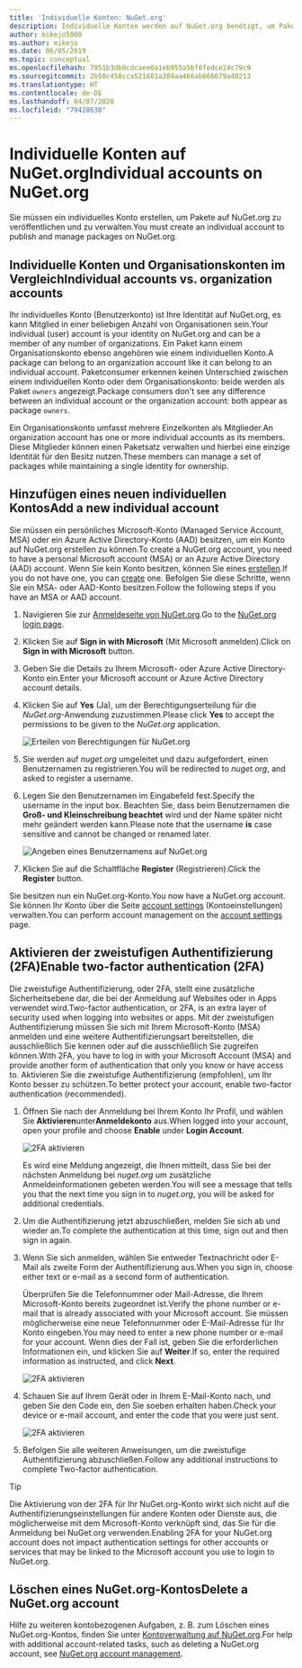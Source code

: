 ```yaml
---
title: 'Individuelle Konten: NuGet.org'
description: Individuelle Konten werden auf NuGet.org benötigt, um Pakete zu veröffentlichen.
author: mikejo5000
ms.author: mikejo
ms.date: 06/05/2019
ms.topic: conceptual
ms.openlocfilehash: 7951b3db0cdcaee0a1eb955a5bf6fedce24c79c9
ms.sourcegitcommit: 2b50c450cca521681a384aa466ab666679a40213
ms.translationtype: HT
ms.contentlocale: de-DE
ms.lasthandoff: 04/07/2020
ms.locfileid: "79428630"
---
```

# <a name="individual-accounts-on-nugetorg"></a><span data-ttu-id="de90e-103">Individuelle Konten auf NuGet.org</span><span class="sxs-lookup"><span data-stu-id="de90e-103">Individual accounts on NuGet.org</span></span>

<span data-ttu-id="de90e-104">Sie müssen ein individuelles Konto erstellen, um Pakete auf NuGet.org zu veröffentlichen und zu verwalten.</span><span class="sxs-lookup"><span data-stu-id="de90e-104">You must create an individual account to publish and manage packages on NuGet.org.</span></span>

## <a name="individual-accounts-vs-organization-accounts"></a><span data-ttu-id="de90e-105">Individuelle Konten und Organisationskonten im Vergleich</span><span class="sxs-lookup"><span data-stu-id="de90e-105">Individual accounts vs. organization accounts</span></span>

<span data-ttu-id="de90e-106">Ihr individuelles Konto (Benutzerkonto) ist Ihre Identität auf NuGet.org, es kann Mitglied in einer beliebigen Anzahl von Organisationen sein.</span><span class="sxs-lookup"><span data-stu-id="de90e-106">Your individual (user) account is your identity on NuGet.org and can be a member of any number of organizations.</span></span> <span data-ttu-id="de90e-107">Ein Paket kann einem Organisationskonto ebenso angehören wie einem individuellen Konto.</span><span class="sxs-lookup"><span data-stu-id="de90e-107">A package can belong to an organization account like it can belong to an individual account.</span></span> <span data-ttu-id="de90e-108">Paketconsumer erkennen keinen Unterschied zwischen einem individuellen Konto oder dem Organisationskonto: beide werden als Paket `owners` angezeigt.</span><span class="sxs-lookup"><span data-stu-id="de90e-108">Package consumers don't see any difference between an individual account or the organization account: both appear as package `owners`.</span></span>

<span data-ttu-id="de90e-109">Ein Organisationskonto umfasst mehrere Einzelkonten als Mitglieder.</span><span class="sxs-lookup"><span data-stu-id="de90e-109">An organization account has one or more individual accounts as its members.</span></span> <span data-ttu-id="de90e-110">Diese Mitglieder können einen Paketsatz verwalten und hierbei eine einzige Identität für den Besitz nutzen.</span><span class="sxs-lookup"><span data-stu-id="de90e-110">These members can manage a set of packages while maintaining a single identity for ownership.</span></span>

## <a name="add-a-new-individual-account"></a><span data-ttu-id="de90e-111">Hinzufügen eines neuen individuellen Kontos</span><span class="sxs-lookup"><span data-stu-id="de90e-111">Add a new individual account</span></span>

<span data-ttu-id="de90e-112">Sie müssen ein persönliches Microsoft-Konto (Managed Service Account, MSA) oder ein Azure Active Directory-Konto (AAD) besitzen, um ein Konto auf NuGet.org erstellen zu können.</span><span class="sxs-lookup"><span data-stu-id="de90e-112">To create a NuGet.org account, you need to have a personal Microsoft account (MSA) or an Azure Active Directory (AAD) account.</span></span> <span data-ttu-id="de90e-113">Wenn Sie kein Konto besitzen, können Sie eines [erstellen](https://signup.live.com).</span><span class="sxs-lookup"><span data-stu-id="de90e-113">If you do not have one, you can [create](https://signup.live.com) one.</span></span> <span data-ttu-id="de90e-114">Befolgen Sie diese Schritte, wenn Sie ein MSA- oder AAD-Konto besitzen.</span><span class="sxs-lookup"><span data-stu-id="de90e-114">Follow the following steps if you have an MSA or AAD account.</span></span>

1. <span data-ttu-id="de90e-115">Navigieren Sie zur [Anmeldeseite von NuGet.org](https://www.nuget.org/users/account/LogOn).</span><span class="sxs-lookup"><span data-stu-id="de90e-115">Go to the [NuGet.org login page](https://www.nuget.org/users/account/LogOn).</span></span>

1. <span data-ttu-id="de90e-116">Klicken Sie auf **Sign in with Microsoft** (Mit Microsoft anmelden).</span><span class="sxs-lookup"><span data-stu-id="de90e-116">Click on **Sign in with Microsoft** button.</span></span>

1. <span data-ttu-id="de90e-117">Geben Sie die Details zu Ihrem Microsoft- oder Azure Active Directory-Konto ein.</span><span class="sxs-lookup"><span data-stu-id="de90e-117">Enter your Microsoft account or Azure Active Directory account details.</span></span>

1. <span data-ttu-id="de90e-118">Klicken Sie auf **Yes** (Ja), um der Berechtigungserteilung für die *NuGet.org*-Anwendung zuzustimmen.</span><span class="sxs-lookup"><span data-stu-id="de90e-118">Please click **Yes** to accept the permissions to be given to the *NuGet.org* application.</span></span>

   ![Erteilen von Berechtigungen für NuGet.org](media/nuget-org-permissions.png)

1. <span data-ttu-id="de90e-120">Sie werden auf *nuget.org* umgeleitet und dazu aufgefordert, einen Benutzernamen zu registrieren.</span><span class="sxs-lookup"><span data-stu-id="de90e-120">You will be redirected to *nuget.org*, and asked to register a username.</span></span>

1. <span data-ttu-id="de90e-121">Legen Sie den Benutzernamen im Eingabefeld fest.</span><span class="sxs-lookup"><span data-stu-id="de90e-121">Specify the username in the input box.</span></span> <span data-ttu-id="de90e-122">Beachten Sie, dass beim Benutzernamen die **Groß- und Kleinschreibung beachtet** wird und der Name später nicht mehr geändert werden kann.</span><span class="sxs-lookup"><span data-stu-id="de90e-122">Please note that the username **is** case sensitive and cannot be changed or renamed later.</span></span>

   ![Angeben eines Benutzernamens auf NuGet.org](media/nuget-org-register.png) 

1. <span data-ttu-id="de90e-124">Klicken Sie auf die Schaltfläche **Register** (Registrieren).</span><span class="sxs-lookup"><span data-stu-id="de90e-124">Click the **Register** button.</span></span>

<span data-ttu-id="de90e-125">Sie besitzen nun ein NuGet.org-Konto.</span><span class="sxs-lookup"><span data-stu-id="de90e-125">You now have a NuGet.org account.</span></span> <span data-ttu-id="de90e-126">Sie können Ihr Konto über die Seite [account settings](https://www.nuget.org/account) (Kontoeinstellungen) verwalten.</span><span class="sxs-lookup"><span data-stu-id="de90e-126">You can perform account management on the [account settings](https://www.nuget.org/account) page.</span></span>

## <a name="enable-two-factor-authentication-2fa"></a><span data-ttu-id="de90e-127">Aktivieren der zweistufigen Authentifizierung (2FA)</span><span class="sxs-lookup"><span data-stu-id="de90e-127">Enable two-factor authentication (2FA)</span></span>

<span data-ttu-id="de90e-128">Die zweistufige Authentifizierung, oder 2FA, stellt eine zusätzliche Sicherheitsebene dar, die bei der Anmeldung auf Websites oder in Apps verwendet wird.</span><span class="sxs-lookup"><span data-stu-id="de90e-128">Two-factor authentication, or 2FA, is an extra layer of security used when logging into websites or apps.</span></span> <span data-ttu-id="de90e-129">Mit der zweistufigen Authentifizierung müssen Sie sich mit Ihrem Microsoft-Konto (MSA) anmelden und eine weitere Authentifizierungsart bereitstellen, die ausschließlich Sie kennen oder auf die ausschließlich Sie zugreifen können.</span><span class="sxs-lookup"><span data-stu-id="de90e-129">With 2FA, you have to log in with your Microsoft Account (MSA) and provide another form of authentication that only you know or have access to.</span></span> <span data-ttu-id="de90e-130">Aktivieren Sie die zweistufige Authentifizierung (empfohlen), um Ihr Konto besser zu schützen.</span><span class="sxs-lookup"><span data-stu-id="de90e-130">To better protect your account, enable two-factor authentication (recommended).</span></span>

1. <span data-ttu-id="de90e-131">Öffnen Sie nach der Anmeldung bei Ihrem Konto Ihr Profil, und wählen Sie **Aktivieren**unter**Anmeldekonto** aus.</span><span class="sxs-lookup"><span data-stu-id="de90e-131">When logged into your account, open your profile and choose **Enable** under **Login Account**.</span></span>

   ![2FA aktivieren](media/nuget-org-register-2fa.png)

   <span data-ttu-id="de90e-133">Es wird eine Meldung angezeigt, die Ihnen mitteilt, dass Sie bei der nächsten Anmeldung bei *nuget.org* um zusätzliche Anmeldeinformationen gebeten werden.</span><span class="sxs-lookup"><span data-stu-id="de90e-133">You will see a message that tells you that the next time you sign in to *nuget.org*, you will be asked for additional credentials.</span></span>

2. <span data-ttu-id="de90e-134">Um die Authentifizierung jetzt abzuschließen, melden Sie sich ab und wieder an.</span><span class="sxs-lookup"><span data-stu-id="de90e-134">To complete the authentication at this time, sign out and then sign in again.</span></span>

3. <span data-ttu-id="de90e-135">Wenn Sie sich anmelden, wählen Sie entweder Textnachricht oder E-Mail als zweite Form der Authentifizierung aus.</span><span class="sxs-lookup"><span data-stu-id="de90e-135">When you sign in, choose either text or e-mail as a second form of authentication.</span></span>

   <span data-ttu-id="de90e-136">Überprüfen Sie die Telefonnummer oder Mail-Adresse, die Ihrem Microsoft-Konto bereits zugeordnet ist.</span><span class="sxs-lookup"><span data-stu-id="de90e-136">Verify the phone number or e-mail that is already associated with your Microsoft account.</span></span> <span data-ttu-id="de90e-137">Sie müssen möglicherweise eine neue Telefonnummer oder E-Mail-Adresse für Ihr Konto eingeben.</span><span class="sxs-lookup"><span data-stu-id="de90e-137">You may need to enter a new phone number or e-mail for your account.</span></span> <span data-ttu-id="de90e-138">Wenn dies der Fall ist, geben Sie die erforderlichen Informationen ein, und klicken Sie auf **Weiter**.</span><span class="sxs-lookup"><span data-stu-id="de90e-138">If so, enter the required information as instructed, and click **Next**.</span></span>

   ![2FA aktivieren](media/nuget-org-sign-in-2fa.png)

4. <span data-ttu-id="de90e-140">Schauen Sie auf Ihrem Gerät oder in Ihrem E-Mail-Konto nach, und geben Sie den Code ein, den Sie soeben erhalten haben.</span><span class="sxs-lookup"><span data-stu-id="de90e-140">Check your device or e-mail account, and enter the code that you were just sent.</span></span>

   ![2FA aktivieren](media/nuget-org-enter-code-2fa.png)

5. <span data-ttu-id="de90e-142">Befolgen Sie alle weiteren Anweisungen, um die zweistufige Authentifizierung abzuschließen.</span><span class="sxs-lookup"><span data-stu-id="de90e-142">Follow any additional instructions to complete Two-factor authentication.</span></span>

> [!Tip]
> <span data-ttu-id="de90e-143">Die Aktivierung von der 2FA für Ihr NuGet.org-Konto wirkt sich nicht auf die Authentifizierungseinstellungen für andere Konten oder Dienste aus, die möglicherweise mit dem Microsoft-Konto verknüpft sind, das Sie für die Anmeldung bei NuGet.org verwenden.</span><span class="sxs-lookup"><span data-stu-id="de90e-143">Enabling 2FA for your NuGet.org account does not impact authentication settings for other accounts or services that may be linked to the Microsoft account you use to login to NuGet.org.</span></span>

## <a name="delete-a-nugetorg-account"></a><span data-ttu-id="de90e-144">Löschen eines NuGet.org-Kontos</span><span class="sxs-lookup"><span data-stu-id="de90e-144">Delete a NuGet.org account</span></span>

<span data-ttu-id="de90e-145">Hilfe zu weiteren kontobezogenen Aufgaben, z. B. zum Löschen eines NuGet.org-Kontos, finden Sie unter [Kontoverwaltung auf NuGet.org](nuget-org-faq.md#nugetorg-account-management).</span><span class="sxs-lookup"><span data-stu-id="de90e-145">For help with additional account-related tasks, such as deleting a NuGet.org account, see [NuGet.org account management](nuget-org-faq.md#nugetorg-account-management).</span></span>
